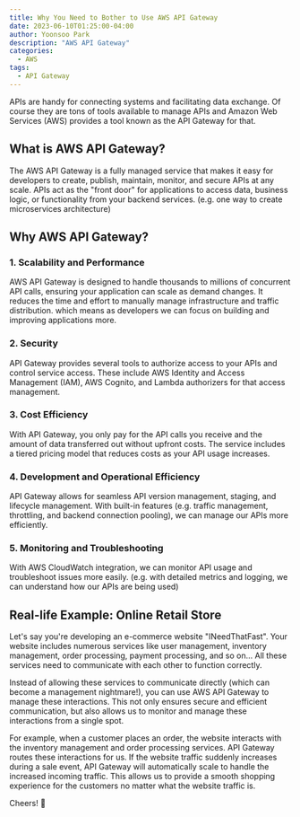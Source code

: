 ```yaml
---
title: Why You Need to Bother to Use AWS API Gateway
date: 2023-06-10T01:25:00-04:00
author: Yoonsoo Park
description: "AWS API Gateway"
categories:
  - AWS
tags:
  - API Gateway
---
```


APIs are handy for connecting systems and facilitating data exchange. Of course they are tons of tools available to manage APIs and Amazon Web Services (AWS) provides a tool known as the API Gateway for that.

## What is AWS API Gateway?

The AWS API Gateway is a fully managed service that makes it easy for developers to create, publish, maintain, monitor, and secure APIs at any scale. APIs act as the "front door" for applications to access data, business logic, or functionality from your backend services. (e.g. one way to create microservices architecture)

## Why AWS API Gateway?

### 1. Scalability and Performance

AWS API Gateway is designed to handle thousands to millions of concurrent API calls, ensuring your application can scale as demand changes. It reduces the time and effort to manually manage infrastructure and traffic distribution. which means as developers we can focus on building and improving applications more.

### 2. Security

API Gateway provides several tools to authorize access to your APIs and control service access. These include AWS Identity and Access Management (IAM), AWS Cognito, and Lambda authorizers for that access management.

### 3. Cost Efficiency

With API Gateway, you only pay for the API calls you receive and the amount of data transferred out without upfront costs. The service includes a tiered pricing model that reduces costs as your API usage increases.

### 4. Development and Operational Efficiency

API Gateway allows for seamless API version management, staging, and lifecycle management. With built-in features (e.g. traffic management, throttling, and backend connection pooling), we can manage our APIs more efficiently.

### 5. Monitoring and Troubleshooting

With AWS CloudWatch integration, we can monitor API usage and troubleshoot issues more easily. (e.g. with detailed metrics and logging, we can understand how our APIs are being used)

## Real-life Example: Online Retail Store

Let's say you're developing an e-commerce website "INeedThatFast". Your website includes numerous services like user management, inventory management, order processing, payment processing, and so on... All these services need to communicate with each other to function correctly.

Instead of allowing these services to communicate directly (which can become a management nightmare!), you can use AWS API Gateway to manage these interactions. This not only ensures secure and efficient communication, but also allows us to monitor and manage these interactions from a single spot.

For example, when a customer places an order, the website interacts with the inventory management and order processing services. API Gateway routes these interactions for us. If the website traffic suddenly increases during a sale event, API Gateway will automatically scale to handle the increased incoming traffic. This allows us to provide a smooth shopping experience for the customers no matter what the website traffic is.

Cheers! 🍺
